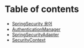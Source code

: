 # Table of contents

* [SpringSecurity 용어](README.md)
* [AuthenticationManager](authenticationmanager.md)
* [SpringSecurityAdapter](untitled.md)
* [SecurityContext](securitycontext.md)

